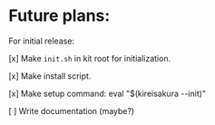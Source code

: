 # Future plans:



For initial release:

[x] Make `init.sh` in kit root for initialization.

[x] Make install script.

[x] Make setup command: eval "$(kireisakura --init)" 

[ ] Write documentation (maybe?)


